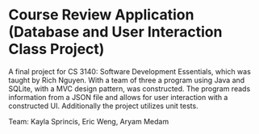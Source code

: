 # Course Review Application (Database and User Interaction Class Project)

A final project for CS 3140: Software Development Essentials, which was taught by Rich Nguyen. With a team of three a program using Java and SQLite, with a MVC design pattern, was constructed. The program reads information from a JSON file and allows for user interaction with a constructed UI. Additionally the project utilizes unit tests.

Team:
Kayla Sprincis, Eric Weng, Aryam Medam
